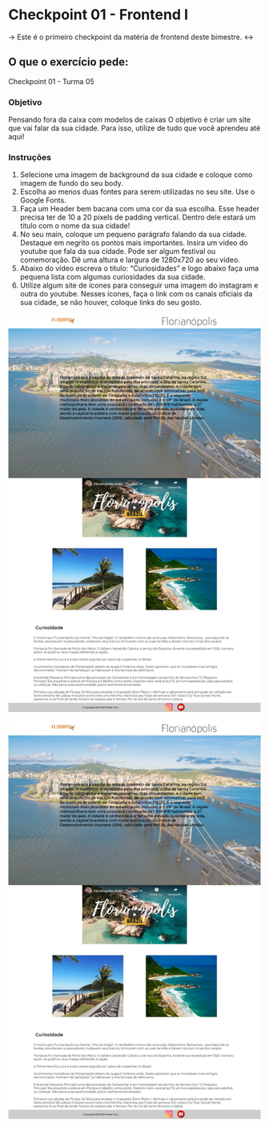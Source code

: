 # Checkpoint 01 - Frontend I

-> Este é o primeiro checkpoint da matéria de frontend deste bimestre. <->

## O que o exercício pede:

Checkpoint 01 - Turma 05

### Objetivo
Pensando fora da caixa com modelos de caixas
O objetivo é criar um site que vai falar da sua cidade. Para isso, utilize de
tudo que você aprendeu até aqui!

### Instruções
1. Selecione uma imagem de background da sua cidade e coloque como
imagem de fundo do seu body.
2. Escolha ao menos duas fontes para serem utilizadas no seu site. Use o
Google Fonts.
3. Faça um Header bem bacana com uma cor da sua escolha. Esse header
precisa ter de 10 a 20 píxels de padding vertical. Dentro dele estará um título
com o nome da sua cidade!
4. No seu main, coloque um pequeno parágrafo falando da sua cidade.
Destaque em negrito os pontos mais importantes.
Insira um video do youtube que fala da sua cidade. Pode ser algum festival
ou comemoração. Dê uma altura e largura de 1280x720 ao seu vídeo.
6. Abaixo do vídeo escreva o título: “Curiosidades” e logo abaixo faça uma
pequena lista com algumas curiosidades da sua cidade.
7. Utilize algum site de ícones para conseguir uma imagem do instagram e
outra do youtube. Nesses ícones, faça o link com os canais oficiais da sua
cidade, se não houver, coloque links do seu gosto.

![Screenshot](./img/imagem-site-final.jpeg)

<img src="./img/imagem-site-final.jpeg">